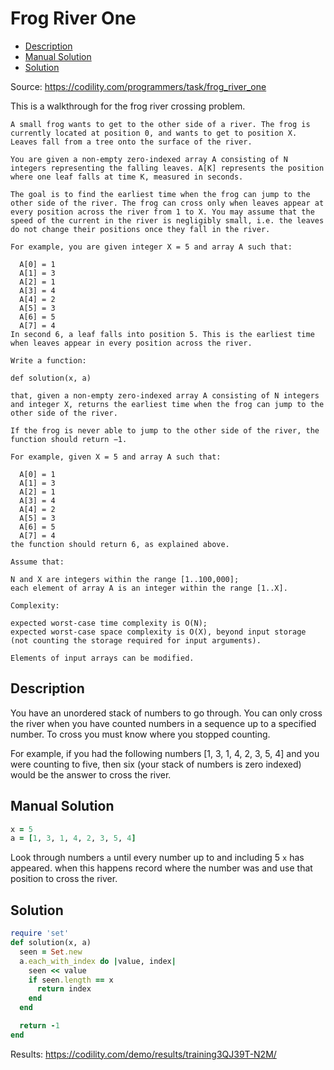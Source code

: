 # Frog River One

<!-- TOC depthFrom:2 depthTo:6 withLinks:1 updateOnSave:1 orderedList:0 -->

- [Description](#description)
- [Manual Solution](#manual-solution)
- [Solution](#solution)

<!-- /TOC -->

Source: https://codility.com/programmers/task/frog_river_one

This is a walkthrough for the frog river crossing problem.

    A small frog wants to get to the other side of a river. The frog is currently located at position 0, and wants to get to position X. Leaves fall from a tree onto the surface of the river.

    You are given a non-empty zero-indexed array A consisting of N integers representing the falling leaves. A[K] represents the position where one leaf falls at time K, measured in seconds.

    The goal is to find the earliest time when the frog can jump to the other side of the river. The frog can cross only when leaves appear at every position across the river from 1 to X. You may assume that the speed of the current in the river is negligibly small, i.e. the leaves do not change their positions once they fall in the river.

    For example, you are given integer X = 5 and array A such that:

      A[0] = 1
      A[1] = 3
      A[2] = 1
      A[3] = 4
      A[4] = 2
      A[5] = 3
      A[6] = 5
      A[7] = 4
    In second 6, a leaf falls into position 5. This is the earliest time when leaves appear in every position across the river.

    Write a function:

    def solution(x, a)

    that, given a non-empty zero-indexed array A consisting of N integers and integer X, returns the earliest time when the frog can jump to the other side of the river.

    If the frog is never able to jump to the other side of the river, the function should return −1.

    For example, given X = 5 and array A such that:

      A[0] = 1
      A[1] = 3
      A[2] = 1
      A[3] = 4
      A[4] = 2
      A[5] = 3
      A[6] = 5
      A[7] = 4
    the function should return 6, as explained above.

    Assume that:

    N and X are integers within the range [1..100,000];
    each element of array A is an integer within the range [1..X].

    Complexity:

    expected worst-case time complexity is O(N);
    expected worst-case space complexity is O(X), beyond input storage (not counting the storage required for input arguments).

    Elements of input arrays can be modified.

## Description

You have an unordered stack of numbers to go through. You can only cross the river when you have counted numbers in a sequence up to a specified number. To cross you must know where you stopped counting.

For example, if you had the following numbers [1, 3, 1, 4, 2, 3, 5, 4] and you were counting to five, then six (your stack of numbers is zero indexed) would be the answer to cross the river.

## Manual Solution

```ruby
x = 5
a = [1, 3, 1, 4, 2, 3, 5, 4]
```

Look through numbers `a` until every number up to and including 5 `x` has appeared.
when this happens record where the number was and use that position to cross the river.

## Solution

```ruby
require 'set'
def solution(x, a)
  seen = Set.new
  a.each_with_index do |value, index|
    seen << value
    if seen.length == x
      return index
    end
  end

  return -1
end
```

Results: https://codility.com/demo/results/training3QJ39T-N2M/
